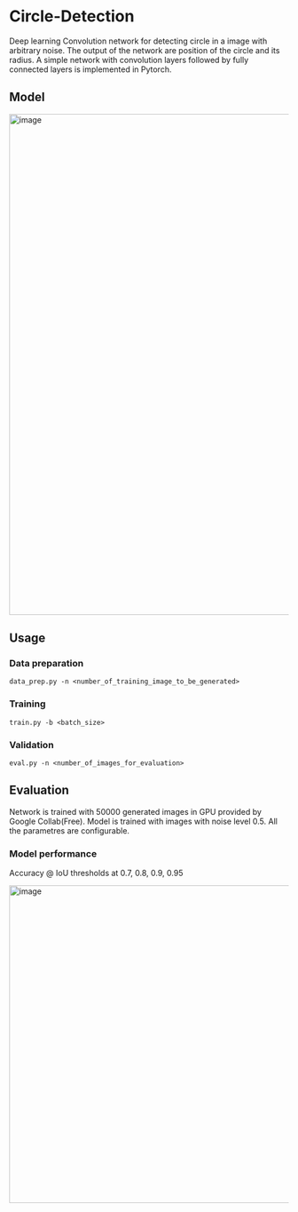 # Circle-Detection

Deep learning Convolution network for detecting circle in a image with arbitrary noise. The output of the network are position of the circle and its radius. A simple network with convolution layers followed by fully connected layers is implemented in Pytorch.

## Model

<img width="902" alt="image" src="https://user-images.githubusercontent.com/45058906/227034313-13c3efa7-68e7-42ee-a030-ffaf913671af.png">

## Usage

### Data preparation

`data_prep.py -n <number_of_training_image_to_be_generated>`

### Training

`train.py -b <batch_size> `

### Validation

`eval.py -n <number_of_images_for_evaluation>`

## Evaluation

Network is trained with 50000 generated images in GPU provided by Google Collab(Free). Model is trained with images with noise level 0.5. All the parametres are configurable.

### Model performance
Accuracy @ IoU thresholds at 0.7, 0.8, 0.9, 0.95 

<img width="572" alt="image" src="https://user-images.githubusercontent.com/45058906/227055886-5fe5760b-2eb0-4c46-ba0f-b8cc4a45da81.png">





